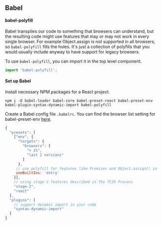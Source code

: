 ## Babel

#### babel-polyfill

Babel transpiles our code to something that browsers can understand, but the resulting code might use features that may or may not work in every single browser. For example Object.assign is not supported in all browsers, so `babel-polyfill` fills the holes. It's just a collection of polyfills that you would usually include anyway to have support for legacy browsers.

To use `babel-polyfill`, you can import it in the top level component.

```js
import 'babel-polyfill';
```

#### Set up Babel

Install necessary NPM packages for a React project.

```
npm i -D babel-loader babel-core babel-preset-react babel-preset-env babel-plugin-syntax-dynamic-import babel-polyfill
```

Create a Babel config file `.babelrc`. You can find the browser list setting for babel-preset-env [here](https://github.com/ai/browserslist).

```js
{
  "presets": [
    ["env", {
      "targets": {
        "browsers": [
          "> 1%",
          "last 2 versions"
        ]
      },
     // use polyfill for features like Promises and Object.assign() in older browsers
     useBuiltIns: 'entry'
    }],
    // using stage-2 features described in The TC39 Process
    "stage-2",
    "react"
  ],
  "plugins": [
    // support dynamic import in your code
    "syntax-dynamic-import"
  ]
}
```
